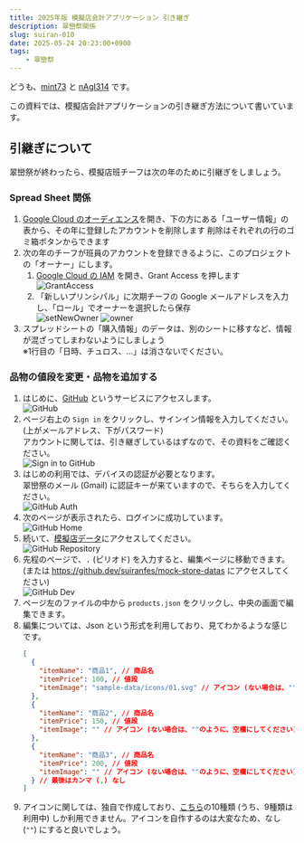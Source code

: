 ```yaml
---
title: 2025年版 模擬店会計アプリケーション 引き継ぎ
description: 翠巒祭関係
slug: suiran-010
date: 2025-05-24 20:23:00+0900
tags:
    - 翠巒祭
---
```


どうも、[mint73](https://github.com/mint73) と [nAgI314](https://github.com/nAgI314) です。

この資料では、模擬店会計アプリケーションの引き継ぎ方法について書いています。

## 引継ぎについて

翠巒祭が終わったら、模擬店班チーフは次の年のために引継ぎをしましょう。

### Spread Sheet 関係

1. [Google Cloud のオーディエンス](https://console.cloud.google.com/auth/audience?inv=1&invt=Abx3Qw&project=gssheettest-448509)を開き、下の方にある「ユーザー情報」の表から、その年に登録したアカウントを削除します
削除はそれぞれの行のゴミ箱ボタンからできます
2. 次の年のチーフが班員のアカウントを登録できるように、このプロジェクトの「オーナー」にします。  
   1. [Google Cloud の IAM](https://console.cloud.google.com/iam-admin/iam?inv=1&invt=AbyOEA&project=gssheettest-448509) を開き、Grant Access を押します
      ![GrantAccess](s01-GrantAccess.png)
   2. 「新しいプリンシパル」に次期チーフの Google メールアドレスを入力し、「ロール」でオーナーを選択したら保存  
      ![setNewOwner](s02-SetNewOwner.png)
      ![owner](s03-Owner.png)
3. スプレッドシートの「購入情報」のデータは、別のシートに移すなど、情報が混ざってしまわないようにしましょう  
   ※1行目の「日時、チュロス、...」は消さないでください。

### 品物の値段を変更・品物を追加する

1. はじめに、[GitHub](https://github.com) というサービスにアクセスします。  
   ![GitHub](01-github.png)
1. ページ右上の `Sign in` をクリックし、サインイン情報を入力してください。(上がメールアドレス、下がパスワード)  
   アカウントに関しては、引き継ぎしているはずなので、その資料をご確認ください。  
   ![Sign in to GitHub](02-github-login.png)
1. はじめの利用では、デバイスの認証が必要となります。  
   翠巒祭のメール (Gmail) に認証キーが来ていますので、そちらを入力してください。  
   ![GitHub Auth](03-github-auth.png)
1. 次のページが表示されたら、ログインに成功しています。  
   ![GitHub Home](04-github-home.png)
1. 続いて、[模擬店データ](https://github.com/suiranfes/mock-store-datas)にアクセスしてください。  
   ![GitHub Repository](05-github-repo.png)
1. 先程のページで、<kbd>.</kbd> (ピリオド) を入力すると、編集ページに移動できます。  
   (または <https://github.dev/suiranfes/mock-store-datas> にアクセスしてください)  
   ![GitHub Dev](06-github-dev.png)
1. ページ左のファイルの中から `products.json` をクリックし、中央の画面で編集できます。
1. 編集については、Json という形式を利用しており、見てわかるような感じです。
   ```json
   [
     {
       "itemName": "商品1", // 商品名
       "itemPrice": 100, // 値段
       "itemImage": "sample-data/icons/01.svg" // アイコン (ない場合は、""のように、空欄にしてください)
     },
     {
       "itemName": "商品2", // 商品名
       "itemPrice": 150, // 値段
       "itemImage": "" // アイコン (ない場合は、""のように、空欄にしてください)
     },
     {
       "itemName": "商品3", // 商品名
       "itemPrice": 200, // 値段
       "itemImage": "" // アイコン (ない場合は、""のように、空欄にしてください)
     } // 最後はカンマ (,) なし
   ]
   
   ```
1. アイコンに関しては、独自で作成しており、[こちら](https://github.com/suiranfes/shop.suiranfes.blue/tree/3c6026aebe3bb4f2f3a6a6c86e6acb5c77821b77/suiran/wwwroot/sample-data/icons)の10種類 (うち、9種類は利用中) しか利用できません。アイコンを自作するのは大変なため、なし (`""`) にすると良いでしょう。
